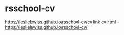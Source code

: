 # rsschool-cv
https://leslielewiss.github.io/rsschool-cv/cv
link cv html - https://leslielewiss.github.io/rsschool-cv/
